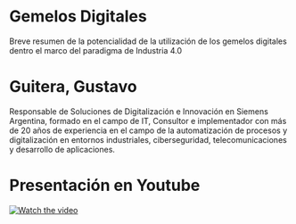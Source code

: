 # Gemelos Digitales
Breve resumen de la potencialidad de la utilización de los gemelos digitales dentro el marco del paradigma de Industria 4.0 
# Guitera, Gustavo
 Responsable de Soluciones de Digitalización e Innovación en Siemens Argentina, formado en el campo de IT, Consultor e implementador con más de 20 años de experiencia en el campo de la automatización de procesos y digitalización en entornos industriales, ciberseguridad, telecomunicaciones y desarrollo de aplicaciones. 

# Presentación en Youtube

 [![Watch the video](https://img.youtube.com/vi/O6Sp9S02mDc/maxresdefault.jpg)](https://www.youtube.com/watch?v=O6Sp9S02mDc)